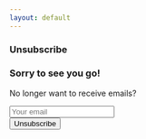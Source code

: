 ```yaml
---
layout: default
---
```


<section id="unsubscribe">
    <section id="intro" class="is-intro-section">
        <div class="background-image-wrapper is-dark">
            <div class="is-opaque" style="background-image: url('https://assets.bpwalters.com/images/bens_car_blog/wrx_nighttime_1.jpg');"></div>
        </div>
        <div class="container has-middle-text">
            <div class="item flex-100">
                <div class="intro-title">
                    <h1>Unsubscribe</h1>
                </div>
            </div>
        </div>
    </section>
    <section id="details">
        <div class="container">
            <div class="item flex-100 is-center-aligned">
                <h1>Sorry to see you go!</h1>
                <p>No longer want to receive emails?</p>
                <form method="POST" onsubmit="return unsubscribe();" id="unsubscribe-form">
                    <div class="validation-wrapper">
                        <span id="unsubscribe-email-validation" class="is-validation-message"></span>
                        <input type="email" name="email" placeholder="Your email" id="unsubscribe-email">
                    </div>
                    <input type="hidden" name="message" value="Please REMOVE me from the Ben's Car Blog mailing list!">
                    <input type="hidden" name="_next" value="/unsubscribed/" id="unsubscribe-callback">
                    <input type="text" name="_gotcha" style="display: none;">
                    <button type="submit">Unsubscribe</button>
                </form>
            </div>
        </div>
    </section>
</section>
<script type="text/javascript">
    var unsubscribeForm =  document.getElementById('unsubscribe-form');
    unsubscribeForm.setAttribute('action', '//formspree.io/' + 'unsubscribe' + '@' + 'benscarblog' + '.' + 'com');

    function unsubscribe() {
        var unsubscribeEmailValidation = document.getElementById('unsubscribe-email-validation');
        var unsubscribeEmail = document.getElementById('unsubscribe-email');
        var unsubscribeCallback = document.getElementById('unsubscribe-callback');

        if (validateEmail(unsubscribeEmail.value)) {
            unsubscribeCallback.value = unsubscribeCallback.value + '?email=' + unsubscribeEmail.value;
            return true;
        }
        else {
            unsubscribeEmail.style.border = '1px solid #F00';
            unsubscribeEmailValidation.innerHTML = 'Please enter a valid email';
            return false;
        }

        function validateEmail(email) {
            var re = /^(([^<>()\[\]\\.,;:\s@"]+(\.[^<>()\[\]\\.,;:\s@"]+)*)|(".+"))@((\[[0-9]{1,3}\.[0-9]{1,3}\.[0-9]{1,3}\.[0-9]{1,3}\])|(([a-zA-Z\-0-9]+\.)+[a-zA-Z]{2,}))$/;
            return re.test(email.toLowerCase());
        }
    }
</script>